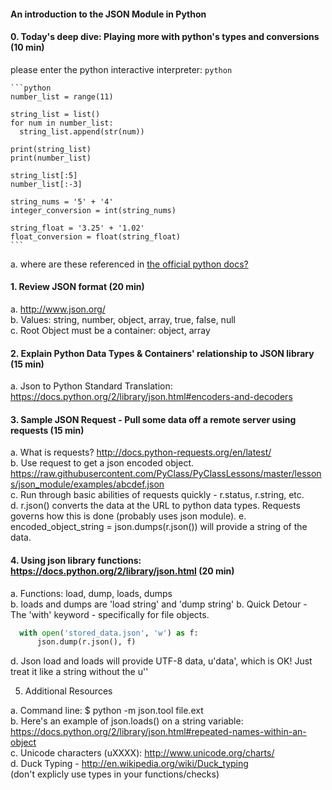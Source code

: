 

#### An introduction to the JSON Module in Python


#### 0. Today's deep dive: Playing more with python's types and conversions (10 min)

please enter the python interactive interpreter: 
   ```python```

    ```python
    number_list = range(11)

    string_list = list()
    for num in number_list:
      string_list.append(str(num))

    print(string_list)
    print(number_list)

    string_list[:5]
    number_list[:-3]

    string_nums = '5' + '4'
    integer_conversion = int(string_nums)

    string_float = '3.25' + '1.02'
    float_conversion = float(string_float)
    ```

  a. where are these referenced in [the official python docs?](https://docs.python.org/2/library/index.html) 

#### 1. Review JSON format (20 min)

  a. http://www.json.org/    
  b. Values: string, number, object, array, true, false, null    
  c. Root Object must be a container: object, array


#### 2. Explain Python Data Types & Containers' relationship to JSON library (15 min) 

  a. Json to Python Standard Translation: https://docs.python.org/2/library/json.html#encoders-and-decoders     

#### 3. Sample JSON Request - Pull some data off a remote server using requests (15 min)

  a. What is requests? http://docs.python-requests.org/en/latest/    
  b. Use request to get a json encoded object. https://raw.githubusercontent.com/PyClass/PyClassLessons/master/lessons/json_module/examples/abcdef.json  
  c. Run through basic abilities of requests quickly - r.status, r.string, etc.    
  d. r.json() converts the data at the URL to python data types. Requests governs how this is done (probably uses json module).
  e. encoded_object_string = json.dumps(r.json()) will provide a string of the data.    


#### 4. Using json library functions: https://docs.python.org/2/library/json.html (20 min)
    
  a. Functions: load, dump, loads, dumps    
  b. loads and dumps are 'load string' and 'dump string'
  b. Quick Detour - The 'with' keyword - specifically for file objects.    
  ```python
    with open('stored_data.json', 'w') as f:        
        json.dump(r.json(), f)    
  ```
  d. Json load and loads will provide UTF-8 data, u'data', which is OK! Just treat it like a string without the u''    


5. Additional Resources

  a. Command line: $ python -m json.tool file.ext    
  b. Here's an example of json.loads() on a string variable: https://docs.python.org/2/library/json.html#repeated-names-within-an-object    
  c. Unicode characters (uXXXX): http://www.unicode.org/charts/    
  d. Duck Typing - http://en.wikipedia.org/wiki/Duck_typing    
  (don't explicly use types in your functions/checks)    

